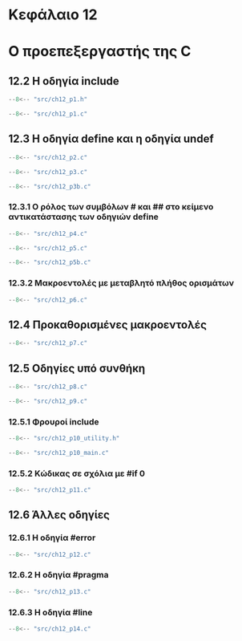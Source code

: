 # Κεφάλαιο 12

<h1>Ο προεπεξεργαστής της C</h1>

## 12.2 Η οδηγία include

```{.c title="ch12_p1.h" linenums="1"}
--8<-- "src/ch12_p1.h"
```

```{.c title="ch12_p1.c" linenums="1"}
--8<-- "src/ch12_p1.c"
```

## 12.3 Η οδηγία define και η οδηγία undef

```{.c title="ch12_p2.c" linenums="1"}
--8<-- "src/ch12_p2.c"
```

```{.c title="ch12_p3.c" linenums="1"}
--8<-- "src/ch12_p3.c"
```

```{.c title="ch12_p3b.c" linenums="1"}
--8<-- "src/ch12_p3b.c"
```

### 12.3.1 Ο ρόλος των συμβόλων \# και \## στο κείμενο αντικατάστασης των οδηγιών define

```{.c title="ch12_p4.c" linenums="1"}
--8<-- "src/ch12_p4.c"
```

```{.c title="ch12_p5.c" linenums="1"}
--8<-- "src/ch12_p5.c"
```

```{.c title="ch12_p5b.c" linenums="1"}
--8<-- "src/ch12_p5b.c"
```

### 12.3.2 Μακροεντολές με μεταβλητό πλήθος ορισμάτων

```{.c title="ch12_p6.c" linenums="1"}
--8<-- "src/ch12_p6.c"
```

## 12.4 Προκαθορισμένες μακροεντολές

```{.c title="ch12_p7.c" linenums="1"}
--8<-- "src/ch12_p7.c"
```

## 12.5 Οδηγίες υπό συνθήκη

```{.c title="ch12_p8.c" linenums="1"}
--8<-- "src/ch12_p8.c"
```

```{.c title="ch12_p9.c" linenums="1"}
--8<-- "src/ch12_p9.c"
```

### 12.5.1 Φρουροί include 

```{.c title="ch12_p10_utility.h" linenums="1"}
--8<-- "src/ch12_p10_utility.h"
```

```{.c title="ch12_p10_main.c" linenums="1"}
--8<-- "src/ch12_p10_main.c"
```

### 12.5.2 Κώδικας σε σχόλια με \#if 0

```{.c title="ch12_p11.c" linenums="1"}
--8<-- "src/ch12_p11.c"
```
## 12.6 Άλλες οδηγίες

### 12.6.1 Η οδηγία \#error

```{.c title="ch12_p12.c" linenums="1"}
--8<-- "src/ch12_p12.c"
```

### 12.6.2 Η οδηγία \#pragma

```{.c title="ch12_p13.c" linenums="1"}
--8<-- "src/ch12_p13.c"
```

### 12.6.3 Η οδηγία \#line

```{.c title="ch12_p14.c" linenums="1"}
--8<-- "src/ch12_p14.c"
```

<!-- ## 12.8 Ασκήσεις

***Άσκηση 1***
```{.c title="ch12_e1.c" linenums="1"}
--8<-- "src/ch12_e1.c"
```

***Άσκηση 2***
```{.c title="ch12_e2.c" linenums="1"}
--8<-- "src/ch12_e2.c"
```

***Άσκηση 3***
```{.c title="ch12_e3.c" linenums="1"}
--8<-- "src/ch12_e3.c"
```

***Άσκηση 4***
```{.c title="ch12_e4.c" linenums="1"}
--8<-- "src/ch12_e4.c"
``` -->

